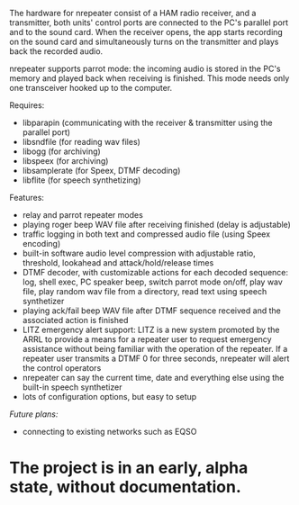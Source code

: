 The hardware for nrepeater consist of a HAM radio receiver, and a transmitter, both units' control ports are connected to the PC's parallel port and to the sound card.
When the receiver opens, the app starts recording on the sound card and simultaneously turns on the transmitter and plays back the recorded audio.

nrepeater supports parrot mode: the incoming audio is stored in the PC's memory and played back when receiving is finished. This mode needs only one transceiver hooked up to the computer.

Requires:
  * libparapin (communicating with the receiver & transmitter using the parallel port)
  * libsndfile (for reading wav files)
  * libogg (for archiving)
  * libspeex (for archiving)
  * libsamplerate (for Speex, DTMF decoding)
  * libflite (for speech synthetizing)

Features:
  * relay and parrot repeater modes
  * playing roger beep WAV file after receiving finished (delay is adjustable)
  * traffic logging in both text and compressed audio file (using Speex encoding)
  * built-in software audio level compression with adjustable ratio, threshold, lookahead and attack/hold/release times
  * DTMF decoder, with customizable actions for each decoded sequence: log, shell exec, PC speaker beep, switch parrot mode on/off, play wav file, play random wav file from a directory, read text using speech synthetizer
  * playing ack/fail beep WAV file after DTMF sequence received and the associated action is finished
  * LITZ emergency alert support: LITZ is a new system promoted by the ARRL to provide a means for a repeater user to request emergency assistance without being familiar with the operation of the repeater. If a repeater user transmits a DTMF 0 for three seconds, nrepeater will alert the control operators
  * nrepeater can say the current time, date and everything else using the built-in speech synthetizer
  * lots of configuration options, but easy to setup

_Future plans:_
  * connecting to existing networks such as EQSO


# **The project is in an early, alpha state, without documentation.** #